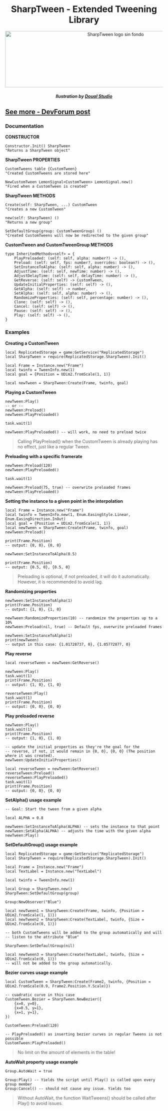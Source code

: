 <div align="center">
	
# SharpTween - Extended Tweening Library
	
<img width="690" height="180" alt="SharpTween logo sin fondo" src="https://github.com/user-attachments/assets/33765284-a1a3-4723-90d7-a3ae792cc134" 
/>
#### *Ilustration by [Doual Studio](https://www.instagram.com/doualstudio?igsh=dWJlNGJqdjAzbGlx)*
</div>

## [See more - DevForum post](https://devforum.roblox.com/t/sharptween-extended-tweening-library/3962195)

### Documentation
**CONSTRUCTOR**

```luau
Constructor.Init() SharpTween
"Returns a SharpTween object"
```

**SharpTween PROPERTIES**

```luau
CustomTweens table {CustomTween}
"Created CustomTweens are stored here"
```
```luau
NewCustomTween LemonSignal<CustomTween> LemonSignal.new()
"Fired when a CustomTween is created"
```

**SharpTween METHODS**
```luau
Create(self: SharpTween, ...) CustomTween
"Creates a new CustomTween"
```

```luau
new(self: SharpTween) ()
"Returns a new group"
```

```luau
SetDefaultGroup(group: CustomTweenGroup) ()
"Created CustomTweens will now be redirected to the given group"
```

**CustomTween and CustomTweenGroup METHODS**
```luau
type InheritedMethods<self> = {
	PlayPreloaded: (self: self, alpha: number?) -> (),
	Preload: (self: self, fps: number?, overrides: boolean?) -> (),
	SetInstanceToAlpha: (self: self, alpha: number) -> (),
	AdjustTime: (self: self, newTime: number) -> (),
	AdjustDelayTime: (self: self, delayTime: number) -> (),
	GetReverse: (self: self) -> CustomTween,
	UpdateInitialProperties: (self: self) -> (),
	GetAlpha: (self: self) -> number,
	SetAlpha: (self: self, alpha: number) -> (),
	RandomizeProperties: (self: self, percentage: number) -> (),
	Clone: (self: self) -> (),
	Cancel: (self: self) -> (),
	Pause: (self: self) -> (),
	Play: (self: self) -> (),
}
```
### Examples
**Creating a CustomTween**

```luau
local ReplicatedStorage = game:GetService("ReplicatedStorage")
local SharpTween = require(ReplicatedStorage.SharpTween).Init()

local Frame = Instance.new("Frame")
local twinfo = TweenInfo.new(1)
local goal = {Position = UDim2.fromScale(1, 1)}

local newTween = SharpTween:Create(Frame, twinfo, goal)
```

**Playing a CustomTween**
```luau
newTween:Play()
-- or --
newTween:Preload()
newTween:PlayPreloaded()

task.wait(1)

newTween:PlayPreloaded() -- will work, no need to preload twice
```
>Calling PlayPreload() when the CustomTween is already playing has no effect, just like a regular Tween.

**Preloading with a specific framerate**
```luau
newTween:Preload(120)
newTween:PlayPreloaded()

task.wait(1)

newTween:Preload(75, true) -- overwrite preloaded frames
newTween:PlayPreloaded()
```
**Setting the instance to a given point in the interpolation**
```luau
local Frame = Instance.new("Frame")
local twinfo = TweenInfo.new(1, Enum.EasingStyle.Linear, Enum.EasingDirection.InOut)
local goal = {Position = UDim2.fromScale(1, 1)}
local newTween = SharpTween:Create(Frame, twinfo, goal)
newTween:Preload()

print(Frame.Position)
-- output: {0, 0}, {0, 0}

newTween:SetInstanceToAlpha(0.5)

print(Frame.Position)
-- output: {0.5, 0}, {0.5, 0}
```

> Preloading is optional, if not preloaded, it will do it automatically. However, it is recommended to avoid lag.

**Randomizing properties**
```luau
newTween:SetInstanceToAlpha(1)
print(Frame.Position)
-- output: {1, 0}, {1, 0}

newTween:RandomizeProperties(10) -- randomize the properties up to a 10%
newTween:Preload(nil, true) -- Default fps, overwrite preloaded frames

newTween:SetInstanceToAlpha(1)
print(newTween)
-- output in this case: {1.01728737, 0}, {1.05772877, 0} 
```
**Play reverse**
```luau
local reverseTween = newTween:GetReverse()

newTween:Play()
task.wait(1)
print(Frame.Position)
-- output: {1, 0}, {1, 0}

reverseTween:Play()
task.wait(1)
print(Frame.Position)
-- output: {0, 0}, {0, 0}
```
**Play preloaded reverse**
```luau
newTween:Play()
task.wait(1)
print(Frame.Position)
-- output: {1, 0}, {1, 0}

-- update the initial properties as they're the goal for the
-- reverse, if not, it would remain in {0, 0}, {0, 0} (The position where it was created).
newTween:UpdateInitialProperties()

local reverseTween = newTween:GetReverse()
reverseTween:Preload()
reverseTween:PlayPreloaded()
task.wait(1)
print(Frame.Position)
-- output: {0, 0}, {0, 0}
```
**SetAlpha() usage example**
```luau
-- Goal: Start the tween from a given alpha

local ALPHA = 0.8

newTween:SetInstanceToAlpha(ALPHA) -- sets the instance to that point
newTween:SetAlpha(ALPHA) -- adjusts the time with the given alpha
newTween:Play()
```
**SetDefaultGroup() usage example**
```luau
local ReplicatedStorage = game:GetService("ReplicatedStorage")
local SharpTween = require(ReplicatedStorage.SharpTween).Init()

local Frame = Instance.new("Frame")
local TextLabel = Instance.new("TextLabel")

local twinfo = TweenInfo.new(1)

local Group = SharpTween.new()
SharpTween:SetDefaultGroup(group)

Group:NewObserver("Blue")

local newTween1 = SharpTween:Create(Frame, twinfo, {Position = UDim2.fromScale(1, 1)})
local newTween2 = SharpTween:Create(TextLabel, twinfo, {Size = UDim2.fromScale(0, 1)})

-- both CustomTweens will be added to the group automatically and will
-- listen to the attribute "Blue"

SharpTween:SetDefaultGroup(nil)

local newTween3 = SharpTween:Create(TextLabel, twinfo, {Size = UDim2.fromScale(0, 1)})
-- will not be added to the group automatically.
```
**Bezier curves usage example**
```luau
local CustomTween = SharpTween:Create(Frame2, twinfo, {Position = UDim2.fromScale(0.9, Frame2.Position.Y.Scale)})

-- cuadratic curve in this case
CustomTween.Bezier = SharpTween.NewBezier({
	{x=0, y=0},
	{x=0.5, y=1},
	{x=1, y=1},
})

CustomTween:Preload(120)

-- PlayPreloaded() as inserting bezier curves in regular Tweens is not possible
CustomTween:PlayPreloaded() 
```
> No limit on the amount of elements in the table!

**AutoWait property usage example**
```luau
Group.AutoWait = true

Group:Play() -- Yields the script until Play() is called upon every group member
Group:Cancel() -- should not cause any issue. Yields too
```

> Without AutoWait, the function WaitTweens() should be called after Play() to avoid issues.

